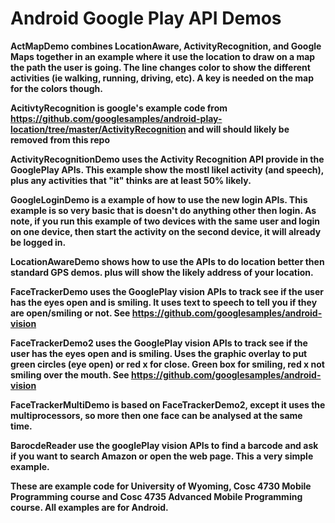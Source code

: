 # Android Google Play API Demos

<b>ActMapDemo</a> combines LocationAware, ActivityRecognition, and Google Maps together in an example where it use the location to draw on a map the path the user is 
going.  The line changes color to show the different activities (ie walking, running, driving, etc).  A key is needed on the map for the colors though.

<b>AcitivtyRecognition</b> is google's example code from https://github.com/googlesamples/android-play-location/tree/master/ActivityRecognition and will should likely be removed from this repo

<b>ActivityRecognitionDemo</b> uses the Activity Recognition API provide in the GooglePlay APIs.  This example show the mostl likel activity (and speech), plus any activities that "it" thinks are at least 50% likely.  


<b>GoogleLoginDemo</b> is a example of how to use the new login APIs.  This example is so very basic that is doesn't do anything other then login.  As note, if you run this example of two devices with the same user and login on one device, then start the activity on the second device, it will already be logged in.

<b>LocationAwareDemo</b> shows how to use the APIs to do location better then standard GPS demos.  plus will show the likely address of your location.

<b>FaceTrackerDemo</b> uses the GooglePlay vision APIs to track see if the user has the eyes open and is smiling.  It uses text to speech to tell you if they are open/smiling or not.  See https://github.com/googlesamples/android-vision 

<b>FaceTrackerDemo2</b> uses the GooglePlay vision APIs to track see if the user has the eyes open and is smiling.  Uses the graphic overlay to put green circles (eye open) or red x for close.  Green box for smiling, red x not smiling over the mouth.
See https://github.com/googlesamples/android-vision 

<b>FaceTrackerMultiDemo</b> is based on FaceTrackerDemo2, except it uses the multiprocessors, so more then one face can be analysed at the same time.

<b>BarocdeReader</b> use the googlePlay vision APIs to find a barcode and ask if you want to search Amazon or open the web page.  This a very simple example.  

These are example code for University of Wyoming, Cosc 4730 Mobile Programming course and Cosc 4735 Advanced Mobile Programming course.
All examples are for Android.

